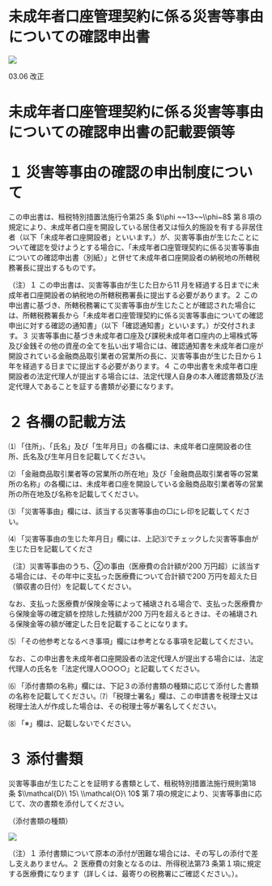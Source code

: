 # 未成年者口座管理契約に係る災害等事由についての確認申出書

![](https://www.nta.go.jp/tmp/3c2ef086-69dc-44a6-8f0a-5b4f709d706a/images/8adfc34f1ea15006992a0490857c31a09c514bce5b74f82619f3a67027463a0f.jpg)

03.06 改正

# 未成年者口座管理契約に係る災害等事由についての確認申出書の記載要領等

# １ 災害等事由の確認の申出制度について

この申出書は、租税特別措置法施行令第25 条 $\\phi ~~13~~\\phi~8$ 第８項の規定により、未成年者口座を開設している居住者又は恒久的施設を有する非居住者（以下「未成年者口座開設者」といいます。）が、災害等事由が生じたことについて確認を受けようとする場合に、「未成年者口座管理契約に係る災害等事由についての確認申出書（別紙）」と併せて未成年者口座開設者の納税地の所轄税務署長に提出するものです。

（注）１ この申出書は、災害等事由が生じた日から11 月を経過する日までに未成年者口座開設者の納税地の所轄税務署長に提出する必要があります。２ この申出書に基づき、所轄税務署にて災害等事由が生じたことが確認された場合には、所轄税務署長から「未成年者口座管理契約に係る災害等事由についての確認申出に対する確認の通知書」（以下「確認通知書」といいます。）が交付されます。３ 災害等事由に基づき未成年者口座及び課税未成年者口座内の上場株式等及び金銭その他の資産の全てを払い出す場合には、確認通知書を未成年者口座が開設されている金融商品取引業者の営業所の長に、災害等事由が生じた日から１年を経過する日までに提出する必要があります。４ この申出書を未成年者口座開設者の法定代理人が提出する場合には、法定代理人自身の本人確認書類及び法定代理人であることを証する書類が必要になります。

# ２ 各欄の記載方法

⑴ 「住所」、「氏名」及び「生年月日」の各欄には、未成年者口座開設者の住所、氏名及び生年月日を記載してください。

⑵ 「金融商品取引業者等の営業所の所在地」及び「金融商品取引業者等の営業所の名称」の各欄には、未成年者口座を開設している金融商品取引業者等の営業所の所在地及び名称を記載してください。

⑶ 「災害等事由」欄には、該当する災害等事由の□にレ印を記載してください。

⑷ 「災害等事由の生じた年月日」欄には、上記⑶でチェックした災害等事由が生じた日を記載してくださ

（注）災害等事由のうち、②の事由（医療費の合計額が200 万円超）に該当する場合には、その年中に支払った医療費について合計額で200 万円を超えた日（領収書の日付）を記載してください。

なお、支払った医療費が保険金等によって補塡される場合で、支払った医療費から保険金等の確定額を控除した残額が200 万円を超えるときは、その補塡される保険金等の額が確定した日を記載することになります。

⑸ 「その他参考となるべき事項」欄には参考となる事項を記載してください。

なお、この申出書を未成年者口座開設者の法定代理人が提出する場合には、法定代理人の氏名を「法定代理人○○○○」と記載してください。

⑹ 「添付書類の名称」欄には、下記３の添付書類の種類に応じて添付した書類の名称を記載してください。⑺ 「税理士署名」欄は、この申請書を税理士又は税理士法人が作成した場合は、その税理士等が署名してください。

⑻ 「※」欄は、記載しないでください。

# ３ 添付書類

災害等事由が生じたことを証明する書類として、租税特別措置法施行規則第18 条 $\\mathcal{D}\ 15\ \\mathcal{O}\ 10$ 第７項の規定により、災害等事由に応じて、次の書類を添付してください。

（添付書類の種類）

![](https://www.nta.go.jp/tmp/3c2ef086-69dc-44a6-8f0a-5b4f709d706a/images/66b98fdfa7fea6c7565adb9f641ac869c8299e0efbf15b88b61c5221e0db215e.jpg)

（注）１ 添付書類について原本の添付が困難な場合には、その写しの添付で差し支えありません。２ 医療費の対象となるのは、所得税法第73 条第１項に規定する医療費になります（詳しくは、最寄りの税務署にご確認ください。）。